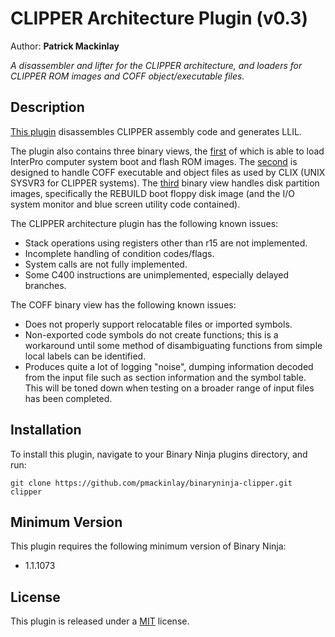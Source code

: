 # CLIPPER Architecture Plugin (v0.3)
Author: **Patrick Mackinlay**

_A disassembler and lifter for the CLIPPER architecture, and loaders for
CLIPPER ROM images and COFF object/executable files._

## Description

[This plugin](clipper.py) disassembles CLIPPER assembly code and generates LLIL.

The plugin also contains three binary views, the [first](rom.py) of which is able
to load InterPro computer system boot and flash ROM images. The [second](coff.py) is
designed to handle COFF executable and object files as used by CLIX (UNIX SYSVR3
for CLIPPER systems). The [third](disk.py) binary view handles disk partition
images, specifically the REBUILD boot floppy disk image (and the I/O system monitor
and blue screen utility code contained).

The CLIPPER architecture plugin has the following known issues:

* Stack operations using registers other than r15 are not implemented.
* Incomplete handling of condition codes/flags.
* System calls are not fully implemented.
* Some C400 instructions are unimplemented, especially delayed branches.

The COFF binary view has the following known issues:

* Does not properly support relocatable files or imported symbols.
* Non-exported code symbols do not create functions; this is a workaround
until some method of disambiguating functions from simple local labels
can be identified.
* Produces quite a lot of logging "noise", dumping information decoded from
the input file such as section information and the symbol table. This will
be toned down when testing on a broader range of input files has been completed.

## Installation

To install this plugin, navigate to your Binary Ninja plugins directory, and run:

```git clone https://github.com/pmackinlay/binaryninja-clipper.git clipper```

## Minimum Version

This plugin requires the following minimum version of Binary Ninja:

 * 1.1.1073

## License

This plugin is released under a [MIT](LICENSE) license.

